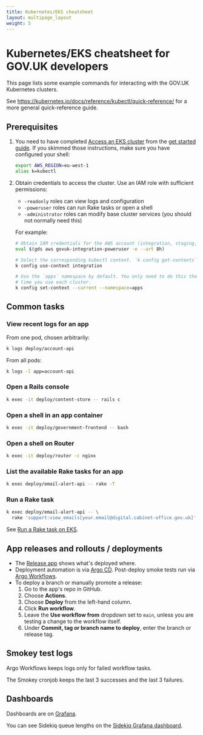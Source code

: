 ```yaml
---
title: Kubernetes/EKS cheatsheet
layout: multipage_layout
weight: 5
---
```


# Kubernetes/EKS cheatsheet for GOV.UK developers

This page lists some example commands for interacting with the GOV.UK
Kubernetes clusters.

See <https://kubernetes.io/docs/reference/kubectl/quick-reference/> for a more
general quick-reference guide.

## Prerequisites

1. You need to have completed [Access an EKS
   cluster](get-started/access-eks-cluster/) from the [get started
   guide](get-started/). If you skimmed those instructions, make sure you have
   configured your shell:

    ```sh
    export AWS_REGION=eu-west-1
    alias k=kubectl
    ```

1. Obtain credentials to access the cluster. Use an IAM role with sufficient permissions:
    - `-readonly` roles can view logs and configuration
    - `-poweruser` roles can run Rake tasks or open a shell
    - `-administrator` roles can modify base cluster services (you should not
      normally need this)

    For example:

    ```sh
    # Obtain IAM credentials for the AWS account (integration, staging, production).
    eval $(gds aws govuk-integration-poweruser -e --art 8h)

    # Select the corresponding kubectl context. `k config get-contexts` lists them.
    k config use-context integration

    # Use the `apps` namespace by default. You only need to do this the first
    # time you use each cluster.
    k config set-context --current --namespace=apps
    ```

## Common tasks

### View recent logs for an app

From one pod, chosen arbitrarily:

```sh
k logs deploy/account-api
```

From all pods:

```sh
k logs -l app=account-api
```

### Open a Rails console

```sh
k exec -it deploy/content-store -- rails c
```

### Open a shell in an app container

```sh
k exec -it deploy/government-frontend -- bash
```

### Open a shell on Router

```sh
k exec -it deploy/router -c nginx
```

### List the available Rake tasks for an app

```sh
k exec deploy/email-alert-api -- rake -T
```

### Run a Rake task

```sh
k exec deploy/email-alert-api -- \
  rake 'support:view_emails[your.email@digital.cabinet-office.gov.uk]'
```

See [Run a Rake task on EKS](/manual/running-rake-tasks.html#run-a-rake-task-on-eks).

## App releases and rollouts / deployments

- The [Release app](https://release.publishing.service.gov.uk/applications)
  shows what's deployed where.
- Deployment automation is via [Argo
  CD](https://argo.eks.integration.govuk.digital/applications). Post-deploy
  smoke tests run via [Argo
  Workflows](https://argo-workflows.eks.integration.govuk.digital/workflows/apps?limit=100).
- To deploy a branch or manually promote a release:
    1. Go to the app's repo in GitHub.
    1. Choose **Actions**.
    1. Choose **Deploy** from the left-hand column.
    1. Click **Run workflow**.
    1. Leave the **Use workflow from** dropdown set to `main`, unless you are
       testing a change to the workflow itself.
    1. Under **Commit, tag or branch name to deploy**, enter the branch or
       release tag.

## Smokey test logs

Argo Workflows keeps logs only for failed workflow tasks.

The Smokey cronjob keeps the last 3 successes and the last 3 failures.

## Dashboards

Dashboards are on [Grafana](https://grafana.eks.production.govuk.digital/).

You can see Sidekiq queue lengths on the [Sidekiq Grafana
dashboard](https://grafana.eks.production.govuk.digital/d/sidekiq-queues).
